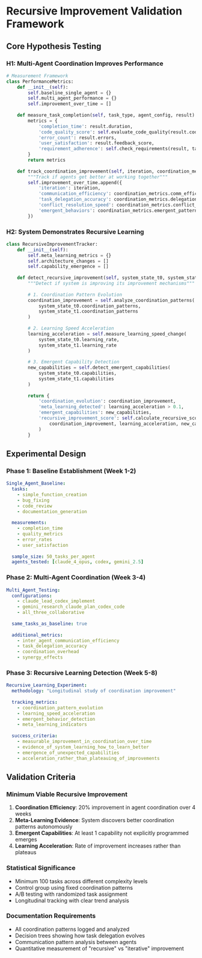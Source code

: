 # Recursive Improvement Validation Framework

## Core Hypothesis Testing

### H1: Multi-Agent Coordination Improves Performance
```python
# Measurement Framework
class PerformanceMetrics:
    def __init__(self):
        self.baseline_single_agent = {}
        self.multi_agent_performance = {}
        self.improvement_over_time = []
    
    def measure_task_completion(self, task_type, agent_config, result):
        metrics = {
            'completion_time': result.duration,
            'code_quality_score': self.evaluate_code_quality(result.code),
            'error_count': result.errors,
            'user_satisfaction': result.feedback_score,
            'requirement_adherence': self.check_requirements(result, task_type)
        }
        return metrics
    
    def track_coordination_improvement(self, iteration, coordination_metrics):
        """Track if agents get better at working together"""
        self.improvement_over_time.append({
            'iteration': iteration,
            'communication_efficiency': coordination_metrics.comm_efficiency,
            'task_delegation_accuracy': coordination_metrics.delegation_accuracy,
            'conflict_resolution_speed': coordination_metrics.conflict_resolution,
            'emergent_behaviors': coordination_metrics.emergent_patterns
        })
```

### H2: System Demonstrates Recursive Learning
```python
class RecursiveImprovementTracker:
    def __init__(self):
        self.meta_learning_metrics = {}
        self.architecture_changes = []
        self.capability_emergence = []
    
    def detect_recursive_improvement(self, system_state_t0, system_state_t1):
        """Detect if system is improving its improvement mechanisms"""
        
        # 1. Coordination Pattern Evolution
        coordination_improvement = self.analyze_coordination_patterns(
            system_state_t0.coordination_patterns,
            system_state_t1.coordination_patterns
        )
        
        # 2. Learning Speed Acceleration  
        learning_acceleration = self.measure_learning_speed_change(
            system_state_t0.learning_rate,
            system_state_t1.learning_rate
        )
        
        # 3. Emergent Capability Detection
        new_capabilities = self.detect_emergent_capabilities(
            system_state_t0.capabilities,
            system_state_t1.capabilities
        )
        
        return {
            'coordination_evolution': coordination_improvement,
            'meta_learning_detected': learning_acceleration > 0.1,
            'emergent_capabilities': new_capabilities,
            'recursive_improvement_score': self.calculate_recursive_score(
                coordination_improvement, learning_acceleration, new_capabilities
            )
        }
```

## Experimental Design

### Phase 1: Baseline Establishment (Week 1-2)
```yaml
Single_Agent_Baseline:
  tasks:
    - simple_function_creation
    - bug_fixing
    - code_review
    - documentation_generation
  
  measurements:
    - completion_time
    - quality_metrics  
    - error_rates
    - user_satisfaction
  
  sample_size: 50_tasks_per_agent
  agents_tested: [claude_4_opus, codex, gemini_2.5]
```

### Phase 2: Multi-Agent Coordination (Week 3-4)
```yaml
Multi_Agent_Testing:
  configurations:
    - claude_lead_codex_implement
    - gemini_research_claude_plan_codex_code
    - all_three_collaborative
  
  same_tasks_as_baseline: true
  
  additional_metrics:
    - inter_agent_communication_efficiency
    - task_delegation_accuracy
    - coordination_overhead
    - synergy_effects
```

### Phase 3: Recursive Learning Detection (Week 5-8)
```yaml
Recursive_Learning_Experiment:
  methodology: "Longitudinal study of coordination improvement"
  
  tracking_metrics:
    - coordination_pattern_evolution
    - learning_speed_acceleration  
    - emergent_behavior_detection
    - meta_learning_indicators
  
  success_criteria:
    - measurable_improvement_in_coordination_over_time
    - evidence_of_system_learning_how_to_learn_better
    - emergence_of_unexpected_capabilities
    - acceleration_rather_than_plateauing_of_improvements
```

## Validation Criteria

### Minimum Viable Recursive Improvement
1. **Coordination Efficiency**: 20% improvement in agent coordination over 4 weeks
2. **Meta-Learning Evidence**: System discovers better coordination patterns autonomously  
3. **Emergent Capabilities**: At least 1 capability not explicitly programmed emerges
4. **Learning Acceleration**: Rate of improvement increases rather than plateaus

### Statistical Significance
- Minimum 100 tasks across different complexity levels
- Control group using fixed coordination patterns
- A/B testing with randomized task assignment
- Longitudinal tracking with clear trend analysis

### Documentation Requirements
- All coordination patterns logged and analyzed
- Decision trees showing how task delegation evolves
- Communication pattern analysis between agents
- Quantitative measurement of "recursive" vs "iterative" improvement